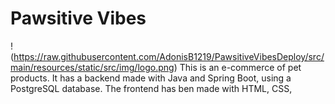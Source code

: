 # Pawsitive Vibes
!(https://raw.githubusercontent.com/AdonisB1219/PawsitiveVibesDeploy/src/main/resources/static/src/img/logo.png)
This is an e-commerce of pet products. It has a backend made with Java and Spring Boot, using a PostgreSQL database. The frontend has ben made with HTML, CSS, 
